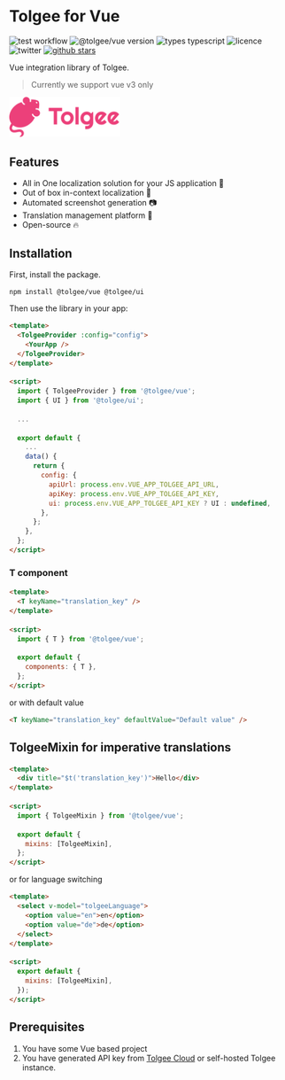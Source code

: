# Tolgee for Vue
![test workflow](https://github.com/tolgee/tolgee-js/actions/workflows/test.yml/badge.svg)
![@tolgee/vue version](https://img.shields.io/npm/v/@tolgee/vue?label=%40tolgee%2Fvue)
![types typescript](https://img.shields.io/badge/Types-Typescript-blue)
![licence](https://img.shields.io/github/license/tolgee/tolgee-js)
![twitter](https://img.shields.io/twitter/follow/Tolgee_i18n?style=social)
[![github stars](https://img.shields.io/github/stars/tolgee/tolgee-js?style=social)](https://github.com/tolgee/tolgee-js)

Vue integration library of Tolgee. 

 > Currently we support vue v3 only

[<img src="https://raw.githubusercontent.com/tolgee/documentation/main/tolgee_logo_text.svg" alt="Tolgee" width="200" />](https://tolgee.io)

## Features

- All in One localization solution for your JS application 🙌
- Out of box in-context localization 🎉
- Automated screenshot generation 📷
- Translation management platform 🎈
- Open-source 🔥

## Installation

First, install the package.

    npm install @tolgee/vue @tolgee/ui

Then use the library in your app:

```html
<template>
  <TolgeeProvider :config="config">
    <YourApp />
  </TolgeeProvider>
</template>

<script>
  import { TolgeeProvider } from '@tolgee/vue';
  import { UI } from '@tolgee/ui';

  ...

  export default {
    ...
    data() {
      return {
        config: {
          apiUrl: process.env.VUE_APP_TOLGEE_API_URL,
          apiKey: process.env.VUE_APP_TOLGEE_API_KEY,
          ui: process.env.VUE_APP_TOLGEE_API_KEY ? UI : undefined,
        },
      };
    },
  };
</script>
```

<!-- ## Usage -->

<!-- coding gif -->

<!-- To translate texts using Tolgee React integration, you can use `T` component or `useTranslate` hook. -->

### T component

```html
<template>
  <T keyName="translation_key" />
</template>

<script>
  import { T } from '@tolgee/vue';

  export default {
    components: { T },
  };
</script>
```

or with default value

```html
<T keyName="translation_key" defaultValue="Default value" />
```

## TolgeeMixin for imperative translations

```html
<template>
  <div title="$t('translation_key')">Hello</div>
</template>

<script>
  import { TolgeeMixin } from '@tolgee/vue';

  export default {
    mixins: [TolgeeMixin],
  };
</script>
```

or for language switching

```html
<template>
  <select v-model="tolgeeLanguage">
    <option value="en">en</option>
    <option value="de">de</option>
  </select>
</template>

<script>
  export default {
    mixins: [TolgeeMixin],
  });
</script>
```

## Prerequisites

1. You have some Vue based project
2. You have generated API key from [Tolgee Cloud](https://app.tolgee.io) or self-hosted Tolgee instance.

<!-- ## Quick integration guide -->

<!-- integration guide gif -->

<!-- Learn more at our [documentation website 📖](https://tolgee.io). -->
